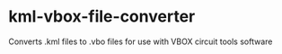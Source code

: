 # kml-vbox-file-converter
Converts .kml files to .vbo files for use with VBOX circuit tools software
